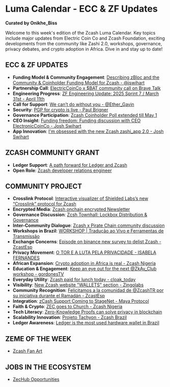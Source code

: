 
# Luma Calendar - ECC & ZF Updates

**Curated by Onikhe_Biss**

Welcome to this week's edition of the Zcash Luma Calendar. Key topics include major updates from Electric Coin Co and Zcash Foundation, exciting developments from the community like Zashi 2.0, workshops, governance, privacy debates, and crypto adoption in Africa. Dive in and stay up to date!

## ECC & ZF UPDATES

- **Funding Model & Community Engagement**: [Describing zBloc and the Community & Coinholder Funding Model for Zcash - @jswihart](https://x.com/ZecHub/status/1914685411441410106)
- **Partnership Call**: [ElectricCoinCo x $BAT community call on Brave Talk](https://x.com/attentiontoken/status/1914778895217533309?s=46)
- **Engineering Progress**: [ZF Engineering Update: 2025 Sprint 7 / March 31st - April 11th](https://forum.zcashcommunity.com/t/zf-engineering-update-2025-sprint-7-mar-31-apr-11/50975/1)
- **Call for Support**: [We can’t do without you - @Ether_Gavin](https://x.com/ether_gavin/status/1914841081360896284?s=46)
- **Security**: [PGP for crypto is live - Paul Brigner](https://x.com/electriccoinco/status/1915044173364990060?s=46)
- **Governance Participation**: [Zcash Coinholder Poll extended till May 1](https://x.com/electriccoinco/status/1914344844295655882?s=46)
- **CEO Insight**: [Funding freedom: Funding discussion with CEO ElectronicCoinCo - Josh Swihart](https://x.com/jswihart/status/1915088404599153096?s=46)
- **App Innovation**: [I'm obsessed with the new Zcash zashi_app 2.0 - Josh Swihart](https://x.com/jswihart/status/1915099400264950002?s=46)

## ZCASH COMMUNITY GRANT

- **Ledger Support**: [A path forward for Ledger and Zcash](https://forum.zcashcommunity.com/t/a-path-forward-for-ledger-and-zcash/50951)
- **Open Role**: [Zcash developer relations engineer](https://forum.zcashcommunity.com/t/zcash-developer-relations-engineer/48368/23)

## COMMUNITY PROJECT

- **Crosslink Protocol**: [Interactive visualizer of Shielded Labs’s new “Crosslink” protocol for Zcash](https://x.com/zooko/status/1914464709740519711?s=46)
- **Encrypted Media**: [Zcash onchain encrypted Newsletter](https://x.com/zechub/status/1915390332285370664?s=46)
- **Governance Discussion**: [Zcsh Townhall: Lockbox Distribution & Governance](https://x.com/zechub/status/1915102535402066118?s=46)
- **Inter-Community Dialogue**: [Zcash x Pirate Chain community discussion](https://x.com/zechub/status/1914363348004507776?s=46)
- **Workshops in Brazil**: [WORKSHOP | Tradução ao Vivo e Ferramentas de Transmissão](https://x.com/zcashbrazil/status/1914771444652806377?s=46)
- **Exchange Concerns**: [Episode on binance new survey to delist Zcash - ZcastEsp](https://x.com/zcastesp/status/1914263088804905015?s=46)
- **Privacy Movement**: [O TOR E A LUTA PELA PRIVACIDADE - ISABELA FERNANDES](https://x.com/zcashbrazil/status/1915043531376243112?s=46)
- **African Expansion**: [Crypto adoption in Africa is real - Zcash Nigeria](https://x.com/zcashnigeria/status/1914469697648476572?s=46)
- **Education & Engagement**: [Keep an eye out for the next @ZkAv_Club workshop - gordonesTV](https://x.com/gordonestv/status/1915145842983305353?s=46)
- **Everyday Utility**: [Zcash paid for lunch today - cloak_today](https://x.com/cloak_today/status/1915129769274065317?s=46)
- **Visibility**: [New Zcash website "WALLETS" section - Zingolabs](https://x.com/zingolabs/status/1913930499677990987?s=46)
- **Community Recognition**: [Felicitamos a la comunidad de @ZcashTR por su iniciativa durante el Ramadán - ZcastEsp](https://x.com/zcastesp/status/1913900449671127194?s=46)
- **Integration**: [zCash Support Coming to StageNet - Maya Protocol](https://x.com/maya_protocol/status/1914815962970489293?s=46)
- **Faith & Crypto**: [ZEC goes to Church - Zcash Nigeria](https://x.com/zcashnigeria/status/1915663835551219876?s=46)
- **Tech Literacy**: [Zero-Knowledge Proofs can solve privacy in blockchain](https://x.com/zcash/status/1915427836992671750?s=46)
- **Scalability Innovation**: [Projeto Tachyon - Zcash Brazil](https://x.com/zcashbrazil/status/1915836395303698797?s=46)
- **Ledger Awareness**: [Ledger is the most used hardware wallet in Brazil](https://x.com/zcashbrazil/status/1915440478301868496?s=46)

## ZEME OF THE WEEK

- [Zcash Fan Art](https://x.com/zcashfanaccount/status/1915420825760485619?s=46)

## JOBS IN THE ECOSYSTEM

- [ZecHub Opportunities](https://app.dework.xyz/zechub-2424)
